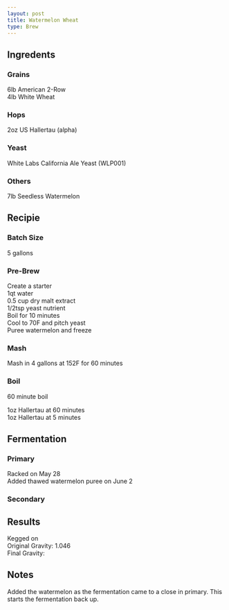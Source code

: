 ```yaml
---
layout: post
title: Watermelon Wheat
type: Brew
---
```


## Ingredents
### Grains 
6lb American 2-Row  
4lb White Wheat  

### Hops
2oz US Hallertau (alpha)  

### Yeast
White Labs California Ale Yeast (WLP001)  

### Others
7lb Seedless Watermelon  

## Recipie
### Batch Size
5 gallons  

### Pre-Brew
Create a starter  
	1qt water  
	0.5 cup dry malt extract  
	1/2tsp yeast nutrient  
	Boil for 10 minutes  
	Cool to 70F and pitch yeast  
Puree watermelon and freeze  

### Mash
Mash in 4 gallons at 152F for 60 minutes  

### Boil
60 minute boil  

1oz Hallertau at 60 minutes  
1oz Hallertau at 5 minutes  

## Fermentation
### Primary
Racked on May 28  
Added thawed watermelon puree on June 2  

### Secondary
  

## Results
Kegged on   
Original Gravity: 1.046  
Final Gravity:  

## Notes
Added the watermelon as the fermentation came to a close in primary. This starts the fermentation back up.  